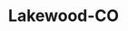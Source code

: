 ---
title: Lakewood-CO
slug: lakewood-co
f_state:
- cms/state/colorado.md
f_locations:
- cms/payday-loan/advance-america-2996.md
- cms/payday-loan/available-cash-inc-4990.md
- cms/payday-loan/cash-n-advance-7941.md
- cms/payday-loan/cashco-9085.md
- cms/payday-loan/check-cashing-store-10978.md
- cms/payday-loan/check-swap-14075.md
- cms/payday-loan/commercial-check-link-15188.md
- cms/payday-loan/emergency-cash-16765.md
- cms/payday-loan/emergency-cash-16769.md
- cms/payday-loan/fast-cash-of-colorado-17812.md
- cms/payday-loan/hitex-inc-19418.md
- cms/payday-loan/monetary-management-of-ca-inc-21060.md
- cms/payday-loan/moneytree-inc-21993.md
- cms/payday-loan/payday-loans-at-loan-mart-24027.md
- cms/payday-loan/quick-cash-24855.md
- cms/payday-loan/speedy-cash-26706.md
- cms/payday-loan/united-check-guaranty-28189.md
- cms/payday-loan/united-resource-systems-28213.md
- cms/payday-loan/vericheck-28552.md
updated-on: '2024-05-30T13:41:28.615Z'
created-on: '2024-05-30T13:41:28.615Z'
published-on: '2024-05-30T13:54:32.469Z'
f_city: Lakewood
layout: '[city].html'
tags: city
---